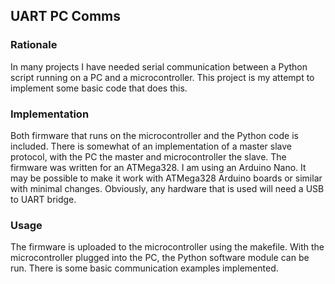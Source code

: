 <h2> UART PC Comms </h2>
<h3>Rationale</h3>
In many projects I have needed serial communication between a Python script running on a PC and 
a microcontroller. This project is my attempt to implement some basic code that does this. 
<h3>Implementation</h3>
Both firmware that runs on the microcontroller and the Python code is included. There is somewhat of an 
implementation of a master slave protocol, with the PC the master and microcontroller the slave. 
The firmware was written for an ATMega328. I am using an Arduino Nano. It may be possible
to make it work with ATMega328 Arduino boards or similar with minimal changes. Obviously, any hardware that is 
used will need a USB to UART bridge.
<h3> Usage </h3>
The firmware is uploaded to the microcontroller using the makefile.
With the microcontroller plugged into the PC, the Python software module can be run. There is some
basic communication examples implemented.
